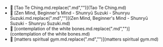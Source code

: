 * 📄 [Tao Te Ching.md.replace(".md","")](Tao Te Ching.md)
* 📄 [Zen Mind, Beginner's Mind - Shunryū Suzuki - Shunryu Suzuki.md.replace(".md","")](Zen Mind, Beginner's Mind - Shunryū Suzuki - Shunryu Suzuki.md)
* 📄 [contemplation of the white bones.md.replace(".md","")](contemplation of the white bones.md)
* 📄 [matters spiritual gym.md.replace(".md","")](matters spiritual gym.md)
